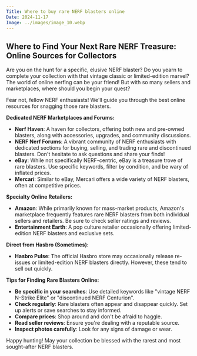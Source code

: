```yaml
---
Title: Where to buy rare NERF blasters online
Date: 2024-11-17
Image: ../images/image_10.webp
---
```


## Where to Find Your Next Rare NERF Treasure: Online Sources for Collectors

Are you on the hunt for a specific, elusive NERF blaster?  Do you yearn to complete your collection with that vintage classic or limited-edition marvel? The world of online nerfing can be your friend!  But with so many sellers and marketplaces, where should you begin your quest?

Fear not, fellow NERF enthusiasts! We'll guide you through the best online resources for snagging those rare blasters.

**Dedicated NERF Marketplaces and Forums:**

- **Nerf Haven**: A haven for collectors, offering both new and pre-owned blasters, along with accessories, upgrades, and community discussions.
- **NERF Nerf Forums**: A vibrant community of NERF enthusiasts with dedicated sections for buying, selling, and trading rare and discontinued blasters. Don't hesitate to ask questions and share your finds!
- **eBay**: While not specifically NERF-centric, eBay is a treasure trove of rare blasters. Use specific keywords, filter by condition, and be wary of inflated prices.
- **Mercari**:  Similar to eBay, Mercari offers a wide variety of NERF blasters, often at competitive prices.

**Specialty Online Retailers:**

- **Amazon**: While primarily known for mass-market products, Amazon's marketplace frequently features rare NERF blasters from both individual sellers and retailers. Be sure to check seller ratings and reviews.
- **Entertainment Earth**: A pop culture retailer occasionally offering limited-edition NERF blasters and exclusive sets.

**Direct from Hasbro (Sometimes):**

- **Hasbro Pulse**: The official Hasbro store may occasionally release re-issues or limited-edition NERF blasters directly. However, these tend to sell out quickly.

**Tips for Finding Rare Blasters Online:**

- **Be specific in your searches**: Use detailed keywords like "vintage NERF N-Strike Elite" or "discontinued NERF Centurion".
- **Check regularly**: Rare blasters often appear and disappear quickly. Set up alerts or save searches to stay informed.
- **Compare prices**: Shop around and don't be afraid to haggle.
- **Read seller reviews**:  Ensure you're dealing with a reputable source.
- **Inspect photos carefully**: Look for any signs of damage or wear.


Happy hunting!  May your collection be blessed with the rarest and most sought-after NERF blasters. 
